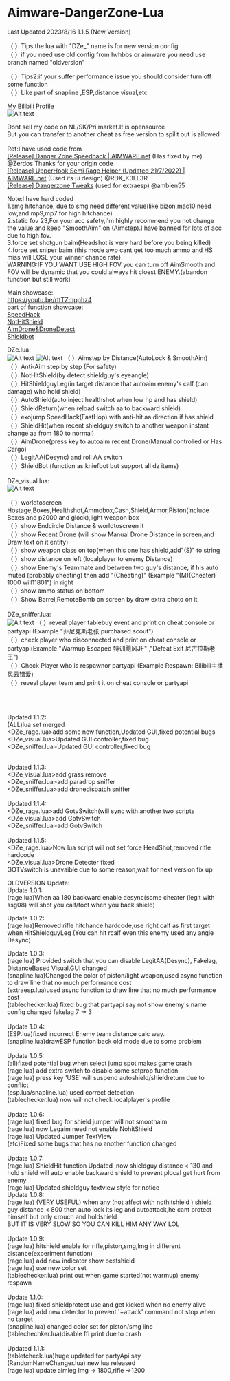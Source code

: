 # Aimware-DangerZone-Lua<br />
Last Updated 2023/8/16 1.1.5 (New Version)<br />

（&nbsp;）Tips:the lua with "DZe_" name is for new version config<br />
（&nbsp;）if you need use old config from hvhbbs or aimware you need use branch named "oldversion"<br />

（&nbsp;）Tips2:if your suffer performance issue you should consider turn off some function<br />
（&nbsp;）Like part of snapline ,ESP,distance visual,etc <br />

[My Bilibili Profile](https://space.bilibili.com/3494352856812225) <br />
![Alt text](/imgs/biliprofile.png)




Dont sell my code on NL/SK/Pri market.It is opensource<br />
But you can transfer to another cheat as free version to spilit out is allowed<br />
<br />
Ref:I have used code from<br />
[[Release] Danger Zone Speedhack | AIMWARE.net](https://aimware.net/forum/thread/147031) (Has fixed by me) @Zerdos Thanks for your origin code<br />
[[Release] UpperHook Semi Rage Helper (Updated 21/7/2022) | AIMWARE.net](https://aimware.net/forum/thread/168455) (Used its ui design) @RDX_K3LL3R<br />
[[Release] Dangerzone Tweaks](https://aimware.net/forum/thread/100971) (used for extraesp) @ambien55<br />

Note:I have hard coded <br />
1.smg hitchance, due to smg need different value(like bizon,mac10 need low,and mp9,mp7 for high hitchance)<br />
2.static fov 23,For your acc safety,i'm highly recommend you not change the value,and keep "SmoothAim" on (Aimstep).I have banned for lots of acc due to high fov.<br />
3.force set shotgun baim(Headshot is very hard before you being killed)<br />
4.force set sniper baim (this mode awp cant get too much ammo and HS miss will LOSE your winner chance rate)<br />
WARNING:IF YOU WANT USE HIGH FOV you can turn off AimSmooth and FOV will be dynamic that you could always hit cloest ENEMY.(abandon function but still work)<br />

Main showcase:<br />
https://youtu.be/rttTZmpphz4 <br />
part of function showcase:<br />
[SpeedHack](https://www.bilibili.com/video/BV1a8411m7HR/) <br />
[NotHitShield](https://www.bilibili.com/video/BV1mP411r7F7/) <br />
[AimDrone&DroneDetect](https://www.bilibili.com/video/BV1n14y1X7hq) <br />
[Shieldbot](https://www.bilibili.com/video/BV1A94y1B7iZ/) <br />



DZe.lua:<br />
![Alt text](/imgs/dze1.png)
![Alt text](/imgs/dze2.png)
  （&nbsp;）Aimstep by Distance(AutoLock & SmoothAim)<br />
  （&nbsp;）Anti-Aim step by step (For safety)<br />
  （&nbsp;）NotHitShield(by detect shieldguy's eyeangle)<br />
  （&nbsp;）HitShieldguyLeg(in target distance that autoaim enemy's calf (can damage) who hold shield)<br />
  （&nbsp;）AutoShield(auto inject healthshot when low hp and has shield)<br />
  （&nbsp;）ShieldReturn(when reload switch aa to backward shield)<br />
  （&nbsp;）exojump SpeedHack(FastHop) with anti-hit aa direction if has shield<br />
  （&nbsp;）ShieldHit(when recent shieldguy switch to another weapon instant change aa from 180 to normal)<br />
  （&nbsp;）AimDrone(press key to autoaim recent Drone(Manual controlled or Has Cargo)<br />
  （&nbsp;）LegitAA(Desync) and roll AA switch<br />
  （&nbsp;）ShieldBot (function as kniefbot but support all dz items)<br />
<br />
DZe_visual.lua:<br />
![Alt text](/imgs/dzev.png)

  （&nbsp;）worldtoscreen Hostage,Boxes,Healthshot,Ammobox,Cash,Shield,Armor,Piston(include Boxes and p2000 and glock),light weapon box<br />
  （&nbsp;）show Endcircle Distance & worldtoscreen it<br />
  （&nbsp;）show Recent Drone (will show Manual Drone Distance in screen,and Draw text on it entity) <br />
  （&nbsp;）show weapon class on top(when this one has shield,add"(S)" to string<br />
  （&nbsp;）show distance on left (localplayer to enemy Distance)<br />
  （&nbsp;）show Enemy's Teammate and between two guy's distance, if his auto muted (probably cheating) then add "(Cheating)" (Example "(M)(Cheater)  1000 will11801") in right<br />
  （&nbsp;）show ammo status on bottom<br />
  （&nbsp;）Show Barrel,RemoteBomb on screen by draw extra photo on it<br />
<br />
DZe_sniffer.lua:<br />
![Alt text](/imgs/dzes.png)
  （&nbsp;）reveal player tablebuy event and print on cheat console or partyapi (Example "菲尼克斯老张 purchased scout")<br />
  （&nbsp;）check player who disconnected and print on cheat console or partyapi(Example "Warmup Escaped 特训飓风JF" ,"Defeat Exit 尼古拉斯老王")<br />
  （&nbsp;）Check Player who is respawnor partyapi (Example Respawn: Bilibili主播风云错爱)<br />
  （&nbsp;）reveal player team and print it on cheat console or partyapi <br />
<br />


<br />


Updated 1.1.2:<br />
(ALL)lua set merged<br />
<DZe_rage.lua>add some new function,Updated GUI,fixed potential bugs<br />
<DZe_visual.lua>Updated GUI controller,fixed bug<br />
<DZe_sniffer.lua>Updated GUI controller,fixed bug<br />
<br />

Updated 1.1.3:<br />
<DZe_visual.lua>add grass remove<br />
<DZe_sniffer.lua>add paradrop sniffer<br />
<DZe_sniffer.lua>add dronedispatch sniffer<br />
<br />
Updated 1.1.4:<br />
<DZe_rage.lua>add GotvSwitch(will sync with another two scripts<br />
<DZe_visual.lua>add GotvSwitch<br />
<DZe_sniffer.lua>add GotvSwitch<br />
<br />
Updated 1.1.5:<br />
<DZe_rage.lua>Now lua script will not set force HeadShot,removed rifle hardcode<br />
<DZe_visual.lua>Drone Detecter fixed<br />
GOTVswitch is unavaible due to some reason,wait for next version fix up
<br />


OLDVERSION Update:<br />
Update 1.0.1:<br />
(rage.lua)When aa 180 backward enable desync(some cheater (legit with ssg08) will shot you calf/foot when you back shield)

Update 1.0.2:<br />
(rage.lua)Removed rifle hitchance hardcode,use right calf as first target when HitShieldguyLeg (You can hit rcalf even this enemy used any angle Desync)

Update 1.0.3:<br />
(rage.lua) Provided switch that you can disable LegitAA(Desync), Fakelag, DistanceBased Visual.GUI changed<br />
(snapline.lua)Changed the color of piston/light weapon,used async function to draw line that no much performance cost<br />
(extraesp.lua)used async function to draw line that no much performance cost<br />
(tablechecker.lua) fixed bug that partyapi say not show enemy's name<br />
config changed fakelag 7 -> 3<br />
<br />
Update 1.0.4:<br />
(ESP.lua)fixed incorrect Enemy team distance calc way.<br />
(snapline.lua)drawESP function back old mode due to some problem<br />
<br />
Update 1.0.5:<br />
(all)fixed potential bug when select jump spot makes game crash<br />
(rage.lua) add extra switch to disable some setprop function<br />
(rage.lua) press key 'USE' will suspend autoshield/shieldreturn due to conflict<br />
(esp.lua/snapline.lua) used correct detection<br />
(tablechecker.lua) now will not check localplayer's profile<br />
<br />
Update 1.0.6:<br />
(rage.lua) fixed bug for shield jumper will not smoothaim<br />
(rage.lua) now Legaim need not enable NohitShield<br />
(rage.lua) Updated Jumper TextView<br />
(etc)Fixed some bugs that has no another function changed<br />
<br />
Update 1.0.7:<br />
(rage.lua) ShieldHit function Updated ,now shieldguy distance < 130 and hold shield will auto enable backward shield to prevent plocal get hurt from enemy<br />
(rage.lua) Updated shieldguy textview style for notice<br />
Update 1.0.8:<br />
(rage.lua) (VERY USEFUL) when any (not affect with nothitshield ) shield guy distance < 800 then auto lock its leg and autoattack,he cant protect himself but only crouch and holdshield<br />
BUT IT IS VERY SLOW SO YOU CAN KILL HIM ANY WAY LOL<br /> 
<br />
Update 1.0.9:<br />
(rage.lua) hitshield enable for rifle,piston,smg,lmg in different distance(experiment function)<br />
(rage.lua) add new indicater show bestshield<br />
(rage.lua) use new color set<br />
(tablechecker.lua) print out when game started(not warmup) enemy respawn<br />
<br />
Update 1.1.0:<br />
(rage.lua) fixed shieldprotect use and get kicked when no enemy alive<br />
(rage.lua) add new detector to prevent '+attack' command not stop when no target<br />
(snapline.lua) changed color set for piston/smg line<br />
(tablechechker.lua)disable ffi print due to crash <br />
<br />
Updated 1.1.1:<br />
(tabletcheck.lua)huge updated for partyApi say<br />
(RandomNameChanger.lua) new lua released<br />
(rage.lua) update aimleg lmg -> 1800,rifle ->1200<br />
<br />